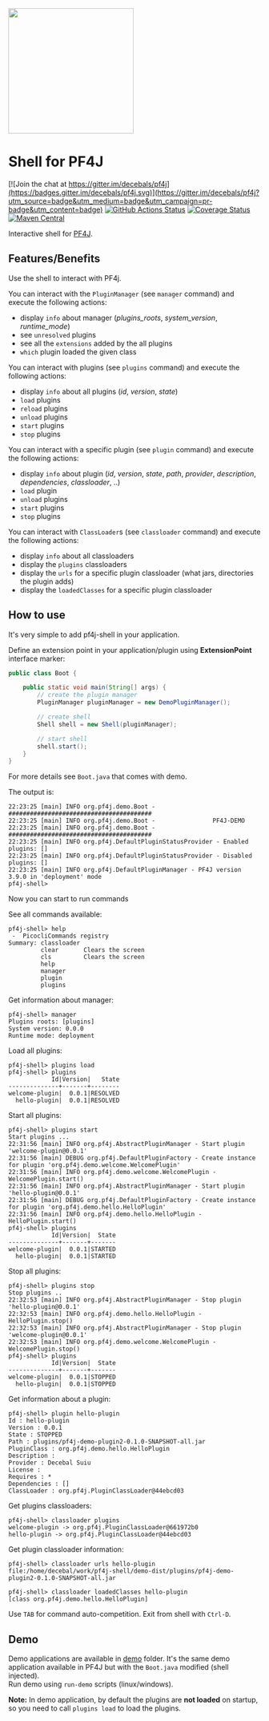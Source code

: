 <img src="pf4j-logo.svg" width="250"/>

Shell for PF4J
=====================
[![Join the chat at https://gitter.im/decebals/pf4j](https://badges.gitter.im/decebals/pf4j.svg)](https://gitter.im/decebals/pf4j?utm_source=badge&utm_medium=badge&utm_campaign=pr-badge&utm_content=badge)
[![GitHub Actions Status](https://github.com/pf4j/pf4j-shell/actions/workflows/build.yml/badge.svg)](https://github.com/pf4j/pf4j-shell/actions/workflows/build.yml)
[![Coverage Status](https://coveralls.io/repos/pf4j/pf4j-shell/badge.svg?branch=master&service=github)](https://coveralls.io/github/pf4j/pf4j-shell?branch=master)
[![Maven Central](http://img.shields.io/maven-central/v/org.pf4j/pf4j-shell.svg)](http://search.maven.org/#search|ga|1|pf4j=shell)

Interactive shell for [PF4J](http://pf4j.org).

Features/Benefits
-------------------
Use the shell to interact with PF4j.

You can interact with the `PluginManager` (see `manager` command) and execute the following actions:
- display `info` about manager (_plugins_roots_, _system_version_, _runtime_mode_)
- see `unresolved` plugins
- see all the `extensions` added by the all plugins
- `which` plugin loaded the given class

You can interact with plugins (see `plugins` command) and execute the following actions:
- display `info` about all plugins (_id_, _version_, _state_)
- `load` plugins
- `reload` plugins
- `unload` plugins
- `start` plugins
- `stop` plugins

You can interact with a specific plugin (see `plugin` command) and execute the following actions:
- display `info` about plugin (_id_, _version_, _state_, _path_, _provider_, _description_, _dependencies_, _classloader_, ..)
- `load` plugin
- `unload` plugins
- `start` plugins
- `stop` plugins

You can interact with `ClassLoader`s (see `classloader` command)  and execute the following actions:
- display `info` about all classloaders
- display the `plugins` classloaders
- display the `urls` for a specific plugin classloader (what jars, directories the plugin adds)
- display the `loadedClasses` for a specific plugin classloader

How to use
-------------------
It's very simple to add pf4j-shell in your application.

Define an extension point in your application/plugin using **ExtensionPoint** interface marker:

```java
public class Boot {

    public static void main(String[] args) {
        // create the plugin manager
        PluginManager pluginManager = new DemoPluginManager();

        // create shell
        Shell shell = new Shell(pluginManager);

        // start shell
        shell.start();
    }
}
```

For more details see `Boot.java` that comes with demo. 

The output is:
```
22:23:25 [main] INFO org.pf4j.demo.Boot - ########################################
22:23:25 [main] INFO org.pf4j.demo.Boot -                PF4J-DEMO                
22:23:25 [main] INFO org.pf4j.demo.Boot - ########################################
22:23:25 [main] INFO org.pf4j.DefaultPluginStatusProvider - Enabled plugins: []
22:23:25 [main] INFO org.pf4j.DefaultPluginStatusProvider - Disabled plugins: []
22:23:25 [main] INFO org.pf4j.DefaultPluginManager - PF4J version 3.9.0 in 'deployment' mode
pf4j-shell> 
```

Now you can start to run commands

See all commands available:
```
pf4j-shell> help
 -  PicocliCommands registry
Summary: classloader 
         clear       Clears the screen
         cls         Clears the screen
         help        
         manager     
         plugin      
         plugins     
```

Get information about manager:
```
pf4j-shell> manager 
Plugins roots: [plugins]
System version: 0.0.0
Runtime mode: deployment
```

Load all plugins:
```
pf4j-shell> plugins load
pf4j-shell> plugins 
            Id|Version|   State
--------------+-------+--------
welcome-plugin|  0.0.1|RESOLVED
  hello-plugin|  0.0.1|RESOLVED
```

Start all plugins:
```
pf4j-shell> plugins start 
Start plugins ...
22:31:56 [main] INFO org.pf4j.AbstractPluginManager - Start plugin 'welcome-plugin@0.0.1'
22:31:56 [main] DEBUG org.pf4j.DefaultPluginFactory - Create instance for plugin 'org.pf4j.demo.welcome.WelcomePlugin'
22:31:56 [main] INFO org.pf4j.demo.welcome.WelcomePlugin - WelcomePlugin.start()
22:31:56 [main] INFO org.pf4j.AbstractPluginManager - Start plugin 'hello-plugin@0.0.1'
22:31:56 [main] DEBUG org.pf4j.DefaultPluginFactory - Create instance for plugin 'org.pf4j.demo.hello.HelloPlugin'
22:31:56 [main] INFO org.pf4j.demo.hello.HelloPlugin - HelloPlugin.start()
pf4j-shell> plugins 
            Id|Version|  State
--------------+-------+-------
welcome-plugin|  0.0.1|STARTED
  hello-plugin|  0.0.1|STARTED
```

Stop all plugins:
```
pf4j-shell> plugins stop 
Stop plugins ..
22:32:53 [main] INFO org.pf4j.AbstractPluginManager - Stop plugin 'hello-plugin@0.0.1'
22:32:53 [main] INFO org.pf4j.demo.hello.HelloPlugin - HelloPlugin.stop()
22:32:53 [main] INFO org.pf4j.AbstractPluginManager - Stop plugin 'welcome-plugin@0.0.1'
22:32:53 [main] INFO org.pf4j.demo.welcome.WelcomePlugin - WelcomePlugin.stop()
pf4j-shell> plugins
            Id|Version|  State
--------------+-------+-------
welcome-plugin|  0.0.1|STOPPED
  hello-plugin|  0.0.1|STOPPED
```

Get information about a plugin:
```
pf4j-shell> plugin hello-plugin
Id : hello-plugin
Version : 0.0.1
State : STOPPED
Path : plugins/pf4j-demo-plugin2-0.1.0-SNAPSHOT-all.jar
PluginClass : org.pf4j.demo.hello.HelloPlugin
Description : 
Provider : Decebal Suiu
License : 
Requires : *
Dependencies : []
ClassLoader : org.pf4j.PluginClassLoader@44ebcd03
```

Get plugins classloaders:
```
pf4j-shell> classloader plugins 
welcome-plugin -> org.pf4j.PluginClassLoader@661972b0
hello-plugin -> org.pf4j.PluginClassLoader@44ebcd03
```

Get plugin classloader information:
```
pf4j-shell> classloader urls hello-plugin 
file:/home/decebal/work/pf4j-shell/demo-dist/plugins/pf4j-demo-plugin2-0.1.0-SNAPSHOT-all.jar
```
```
pf4j-shell> classloader loadedClasses hello-plugin
[class org.pf4j.demo.hello.HelloPlugin]
```

Use `TAB` for command auto-competition. 
Exit from shell with `Ctrl-D`.

Demo
---------------
Demo applications are available in [demo](https://github.com/pf4j/pf4j-shell/tree/master/demo) folder.
It's the same demo application available in PF4J but with the `Boot.java` modified (shell injected).  
Run demo using `run-demo` scripts (linux/windows).

**Note:** In demo application, by default the plugins are **not loaded** on startup, so you need to call `plugins load` to load the plugins. 
